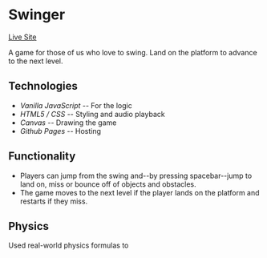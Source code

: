 # Swinger
[Live Site](https://samardrey.github.io/Swinger/dist/index.html)

A game for those of us who love to swing. Land on the platform to advance to the next level.

## Technologies
* *Vanilla JavaScript* -- For the logic
* *HTML5 / CSS* -- Styling and audio playback
* *Canvas* -- Drawing the game
* *Github Pages* -- Hosting

## Functionality
* Players can jump from the swing and--by pressing spacebar--jump to land on, miss or bounce off of objects and obstacles.
* The game moves to the next level if the player lands on the platform and restarts if they miss.

## Physics
Used real-world physics formulas to 